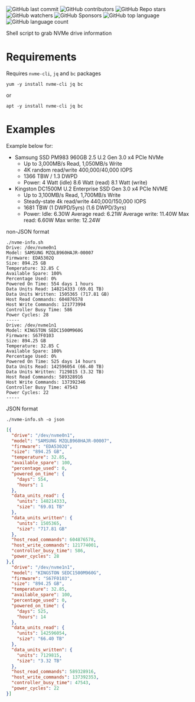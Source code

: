 ![GitHub last commit](https://img.shields.io/github/last-commit/centminmod/nvme-info) ![GitHub contributors](https://img.shields.io/github/contributors/centminmod/nvme-info) ![GitHub Repo stars](https://img.shields.io/github/stars/centminmod/nvme-info) ![GitHub watchers](https://img.shields.io/github/watchers/centminmod/nvme-info) ![GitHub Sponsors](https://img.shields.io/github/sponsors/centminmod) ![GitHub top language](https://img.shields.io/github/languages/top/centminmod/nvme-info) ![GitHub language count](https://img.shields.io/github/languages/count/centminmod/nvme-info)

Shell script to grab NVMe drive information

# Requirements

Requires `nvme-cli`, `jq` and `bc` packages

```
yum -y install nvme-cli jq bc
```

or

```
apt -y install nvme-cli jq bc
```

# Examples

Example below for:

- Samsung SSD PM983 960GB 2.5 U.2 Gen 3.0 x4 PCIe NVMe
  * Up to 3,000MB/s Read, 1,050MB/s Write
  * 4K random read/write 400,000/40,000 IOPS
  * 1366 TBW / 1.3 DWPD
  * Power: 4 Watt (idle) 8.6 Watt (read) 8.1 Watt (write)
- Kingston DC1500M U.2 Enterprise SSD Gen 3.0 x4 PCIe NVME
  * Up to 3,100MB/s Read, 1,700MB/s Write
  * Steady-state 4k read/write 440,000/150,000 IOPS
  * 1681 TBW (1 DWPD/5yrs) (1.6 DWPD/3yrs)
  * Power: Idle: 6.30W Average read: 6.21W Average write: 11.40W Max read: 6.60W Max write: 12.24W

non-JSON format

```
./nvme-info.sh 
Drive: /dev/nvme0n1
Model: SAMSUNG MZQLB960HAJR-00007
Firmware: EDA5302Q
Size: 894.25 GB
Temperature: 32.85 C
Available Spare: 100%
Percentage Used: 0%
Powered On Time: 554 days 1 hours
Data Units Read: 148214333 (69.01 TB)
Data Units Written: 1505365 (717.81 GB)
Host Read Commands: 604876578
Host Write Commands: 121773994
Controller Busy Time: 586
Power Cycles: 28
-----
Drive: /dev/nvme1n1
Model: KINGSTON SEDC1500M960G
Firmware: S67F0103
Size: 894.25 GB
Temperature: 32.85 C
Available Spare: 100%
Percentage Used: 0%
Powered On Time: 525 days 14 hours
Data Units Read: 142596054 (66.40 TB)
Data Units Written: 7129815 (3.32 TB)
Host Read Commands: 589328916
Host Write Commands: 137392346
Controller Busy Time: 47543
Power Cycles: 22
-----
```

JSON format

```
./nvme-info.sh -o json
```
```json
[{
  "drive": "/dev/nvme0n1",
  "model": "SAMSUNG MZQLB960HAJR-00007",
  "firmware": "EDA5302Q",
  "size": "894.25 GB",
  "temperature": 32.85,
  "available_spare": 100,
  "percentage_used": 0,
  "powered_on_time": {
    "days": 554,
    "hours": 1
  },
  "data_units_read": {
    "units": 148214333,
    "size": "69.01 TB"
  },
  "data_units_written": {
    "units": 1505365,
    "size": "717.81 GB"
  },
  "host_read_commands": 604876578,
  "host_write_commands": 121774001,
  "controller_busy_time": 586,
  "power_cycles": 28
},{
  "drive": "/dev/nvme1n1",
  "model": "KINGSTON SEDC1500M960G",
  "firmware": "S67F0103",
  "size": "894.25 GB",
  "temperature": 32.85,
  "available_spare": 100,
  "percentage_used": 0,
  "powered_on_time": {
    "days": 525,
    "hours": 14
  },
  "data_units_read": {
    "units": 142596054,
    "size": "66.40 TB"
  },
  "data_units_written": {
    "units": 7129815,
    "size": "3.32 TB"
  },
  "host_read_commands": 589328916,
  "host_write_commands": 137392353,
  "controller_busy_time": 47543,
  "power_cycles": 22
}]
```